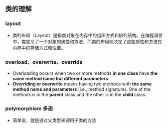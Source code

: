 ## 类的理解

### layout 
* 类的布局（Layout）是指类对象在内存中的组织方式和排列结构。在编程语言中，类定义了一个对象的属性和方法，而类的布局则决定了这些属性和方法在内存中的存储方式和位置。

### overload、overwrite、override
* Overloading occurs when two or more methods **in one class** have **the same method name but different parameters**.
* **Overriding or overwrite** means having two methods with **the same method name and parameters** (i.e., method signature). One of the methods is in the **parent** class and the other is in the **child** class.


### polymorphism 多态
* 简单说，就是通过父类型来调用子类的方法